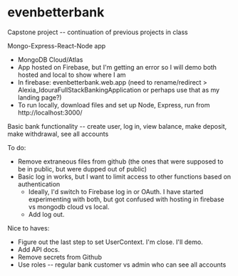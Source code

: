 # evenbetterbank

Capstone project -- continuation of previous projects in class

Mongo-Express-React-Node app 
* MongoDB Cloud/Atlas
* App hosted on Firebase, but I'm getting an error so I will demo both hosted and local to show where I am
* In firebase: evenbetterbank.web.app (need to rename/redirect > Alexia_IdouraFullStackBankingApplication or perhaps use that as my landing page?)
* To run locally, download files and set up Node, Express, run from http://localhost:3000/

Basic bank functionality -- create user, log in, view balance, make deposit, make withdrawal, see all accounts 

To do:
* Remove extraneous files from github (the ones that were supposed to be in public, but were dupped out of public)
* Basic log in works, but I want to limit access to other functions based on authentication
  * Ideally, I'd switch to Firebase log in or OAuth. I have started experimenting with both, but got confused with hosting in firebase vs mongodb cloud vs local.
  * Add log out.

Nice to haves:
* Figure out the last step to set UserContext. I'm close. I'll demo. 
* Add API docs.
* Remove secrets from Github
* Use roles -- regular bank customer vs admin who can see all accounts

